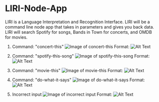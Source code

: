 # LIRI-Node-App
LIRI is a Language Interpretation and Recognition Interface. LIRI will be a command line node app that takes in parameters and gives you back data. LIRI will search Spotify for songs, Bands in Town for concerts, and OMDB for movies.

1. Command: "concert-this"
![Image of concert-this ](/images/concert-this)
Format: ![Alt Text](url)

2. Command: "spotify-this-song"
![Image of spotify-this-song ](/images/spotify-this-song)
Format: ![Alt Text](url)

3. Command: "movie-this"
![Image of movie-this ](/images/movie-this)
Format: ![Alt Text](url)

4. Command: "do-what-it-says"
![Image of do-what-it-says](/images/IncorrectInput)
Format: ![Alt Text](url)

5. Incorrect input
![Image of incorrect input ](/images/do-what-it-says)
Format: ![Alt Text](url)
